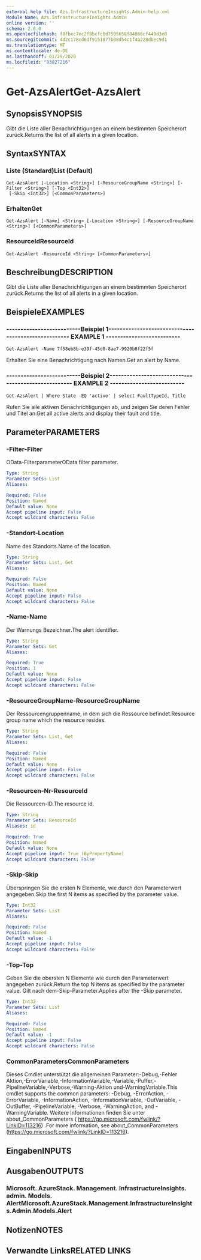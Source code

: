 ```yaml
---
external help file: Azs.InfrastructureInsights.Admin-help.xml
Module Name: Azs.InfrastructureInsights.Admin
online version: ''
schema: 2.0.0
ms.openlocfilehash: f8fbec7ec2f8bcfc0d7595658f84866cf449d3e0
ms.sourcegitcommit: 4d2c178cd6df9151877b08d54c1f4a228dbec9d1
ms.translationtype: MT
ms.contentlocale: de-DE
ms.lasthandoff: 01/29/2020
ms.locfileid: "93827216"
---
```

# <span data-ttu-id="5da03-101">Get-AzsAlert</span><span class="sxs-lookup"><span data-stu-id="5da03-101">Get-AzsAlert</span></span>

## <span data-ttu-id="5da03-102">Synopsis</span><span class="sxs-lookup"><span data-stu-id="5da03-102">SYNOPSIS</span></span>
<span data-ttu-id="5da03-103">Gibt die Liste aller Benachrichtigungen an einem bestimmten Speicherort zurück.</span><span class="sxs-lookup"><span data-stu-id="5da03-103">Returns the list of all alerts in a given location.</span></span>

## <span data-ttu-id="5da03-104">Syntax</span><span class="sxs-lookup"><span data-stu-id="5da03-104">SYNTAX</span></span>

### <span data-ttu-id="5da03-105">Liste (Standard)</span><span class="sxs-lookup"><span data-stu-id="5da03-105">List (Default)</span></span>
```
Get-AzsAlert [-Location <String>] [-ResourceGroupName <String>] [-Filter <String>] [-Top <Int32>]
 [-Skip <Int32>] [<CommonParameters>]
```

### <span data-ttu-id="5da03-106">Erhalten</span><span class="sxs-lookup"><span data-stu-id="5da03-106">Get</span></span>
```
Get-AzsAlert [-Name] <String> [-Location <String>] [-ResourceGroupName <String>] [<CommonParameters>]
```

### <span data-ttu-id="5da03-107">ResourceId</span><span class="sxs-lookup"><span data-stu-id="5da03-107">ResourceId</span></span>
```
Get-AzsAlert -ResourceId <String> [<CommonParameters>]
```

## <span data-ttu-id="5da03-108">Beschreibung</span><span class="sxs-lookup"><span data-stu-id="5da03-108">DESCRIPTION</span></span>
<span data-ttu-id="5da03-109">Gibt die Liste aller Benachrichtigungen an einem bestimmten Speicherort zurück.</span><span class="sxs-lookup"><span data-stu-id="5da03-109">Returns the list of all alerts in a given location.</span></span>

## <span data-ttu-id="5da03-110">Beispiele</span><span class="sxs-lookup"><span data-stu-id="5da03-110">EXAMPLES</span></span>

### <span data-ttu-id="5da03-111">--------------------------Beispiel 1--------------------------</span><span class="sxs-lookup"><span data-stu-id="5da03-111">-------------------------- EXAMPLE 1 --------------------------</span></span>
```
Get-AzsAlert -Name 7f58eb8b-e39f-45d0-8ae7-9920b8f22f5f
```

<span data-ttu-id="5da03-112">Erhalten Sie eine Benachrichtigung nach Namen.</span><span class="sxs-lookup"><span data-stu-id="5da03-112">Get an alert by Name.</span></span>

### <span data-ttu-id="5da03-113">--------------------------Beispiel 2--------------------------</span><span class="sxs-lookup"><span data-stu-id="5da03-113">-------------------------- EXAMPLE 2 --------------------------</span></span>
```
Get-AzsAlert | Where State -EQ 'active' | select FaultTypeId, Title
```

<span data-ttu-id="5da03-114">Rufen Sie alle aktiven Benachrichtigungen ab, und zeigen Sie deren Fehler und Titel an.</span><span class="sxs-lookup"><span data-stu-id="5da03-114">Get all active alerts and display their fault and title.</span></span>

## <span data-ttu-id="5da03-115">Parameter</span><span class="sxs-lookup"><span data-stu-id="5da03-115">PARAMETERS</span></span>

### <span data-ttu-id="5da03-116">-Filter</span><span class="sxs-lookup"><span data-stu-id="5da03-116">-Filter</span></span>
<span data-ttu-id="5da03-117">OData-Filterparameter</span><span class="sxs-lookup"><span data-stu-id="5da03-117">OData filter parameter.</span></span>

```yaml
Type: String
Parameter Sets: List
Aliases: 

Required: False
Position: Named
Default value: None
Accept pipeline input: False
Accept wildcard characters: False
```

### <span data-ttu-id="5da03-118">-Standort</span><span class="sxs-lookup"><span data-stu-id="5da03-118">-Location</span></span>
<span data-ttu-id="5da03-119">Name des Standorts.</span><span class="sxs-lookup"><span data-stu-id="5da03-119">Name of the location.</span></span>

```yaml
Type: String
Parameter Sets: List, Get
Aliases: 

Required: False
Position: Named
Default value: None
Accept pipeline input: False
Accept wildcard characters: False
```

### <span data-ttu-id="5da03-120">-Name</span><span class="sxs-lookup"><span data-stu-id="5da03-120">-Name</span></span>
<span data-ttu-id="5da03-121">Der Warnungs Bezeichner.</span><span class="sxs-lookup"><span data-stu-id="5da03-121">The alert identifier.</span></span>

```yaml
Type: String
Parameter Sets: Get
Aliases: 

Required: True
Position: 1
Default value: None
Accept pipeline input: False
Accept wildcard characters: False
```

### <span data-ttu-id="5da03-122">-ResourceGroupName</span><span class="sxs-lookup"><span data-stu-id="5da03-122">-ResourceGroupName</span></span>
<span data-ttu-id="5da03-123">Der Ressourcengruppenname, in dem sich die Ressource befindet.</span><span class="sxs-lookup"><span data-stu-id="5da03-123">Resource group name which the resource resides.</span></span>

```yaml
Type: String
Parameter Sets: List, Get
Aliases: 

Required: False
Position: Named
Default value: None
Accept pipeline input: False
Accept wildcard characters: False
```

### <span data-ttu-id="5da03-124">-Resourcen-Nr</span><span class="sxs-lookup"><span data-stu-id="5da03-124">-ResourceId</span></span>
<span data-ttu-id="5da03-125">Die Ressourcen-ID.</span><span class="sxs-lookup"><span data-stu-id="5da03-125">The resource id.</span></span>

```yaml
Type: String
Parameter Sets: ResourceId
Aliases: id

Required: True
Position: Named
Default value: None
Accept pipeline input: True (ByPropertyName)
Accept wildcard characters: False
```

### <span data-ttu-id="5da03-126">-Skip</span><span class="sxs-lookup"><span data-stu-id="5da03-126">-Skip</span></span>
<span data-ttu-id="5da03-127">Überspringen Sie die ersten N Elemente, wie durch den Parameterwert angegeben.</span><span class="sxs-lookup"><span data-stu-id="5da03-127">Skip the first N items as specified by the parameter value.</span></span>

```yaml
Type: Int32
Parameter Sets: List
Aliases: 

Required: False
Position: Named
Default value: -1
Accept pipeline input: False
Accept wildcard characters: False
```

### <span data-ttu-id="5da03-128">-Top</span><span class="sxs-lookup"><span data-stu-id="5da03-128">-Top</span></span>
<span data-ttu-id="5da03-129">Geben Sie die obersten N Elemente wie durch den Parameterwert angegeben zurück.</span><span class="sxs-lookup"><span data-stu-id="5da03-129">Return the top N items as specified by the parameter value.</span></span>
<span data-ttu-id="5da03-130">Gilt nach dem-Skip-Parameter.</span><span class="sxs-lookup"><span data-stu-id="5da03-130">Applies after the -Skip parameter.</span></span>

```yaml
Type: Int32
Parameter Sets: List
Aliases: 

Required: False
Position: Named
Default value: -1
Accept pipeline input: False
Accept wildcard characters: False
```

### <span data-ttu-id="5da03-131">CommonParameters</span><span class="sxs-lookup"><span data-stu-id="5da03-131">CommonParameters</span></span>
<span data-ttu-id="5da03-132">Dieses Cmdlet unterstützt die allgemeinen Parameter:-Debug,-Fehler Aktion,-ErrorVariable,-InformationVariable,-Variable,-Puffer,-PipelineVariable,-Verbose,-Warning-Aktion und-WarningVariable.</span><span class="sxs-lookup"><span data-stu-id="5da03-132">This cmdlet supports the common parameters: -Debug, -ErrorAction, -ErrorVariable, -InformationAction, -InformationVariable, -OutVariable, -OutBuffer, -PipelineVariable, -Verbose, -WarningAction, and -WarningVariable.</span></span> <span data-ttu-id="5da03-133">Weitere Informationen finden Sie unter about_CommonParameters ( https://go.microsoft.com/fwlink/?LinkID=113216) .</span><span class="sxs-lookup"><span data-stu-id="5da03-133">For more information, see about_CommonParameters (https://go.microsoft.com/fwlink/?LinkID=113216).</span></span>

## <span data-ttu-id="5da03-134">Eingaben</span><span class="sxs-lookup"><span data-stu-id="5da03-134">INPUTS</span></span>

## <span data-ttu-id="5da03-135">Ausgaben</span><span class="sxs-lookup"><span data-stu-id="5da03-135">OUTPUTS</span></span>

### <span data-ttu-id="5da03-136">Microsoft. AzureStack. Management. InfrastructureInsights. admin. Models. Alert</span><span class="sxs-lookup"><span data-stu-id="5da03-136">Microsoft.AzureStack.Management.InfrastructureInsights.Admin.Models.Alert</span></span>

## <span data-ttu-id="5da03-137">Notizen</span><span class="sxs-lookup"><span data-stu-id="5da03-137">NOTES</span></span>

## <span data-ttu-id="5da03-138">Verwandte Links</span><span class="sxs-lookup"><span data-stu-id="5da03-138">RELATED LINKS</span></span>

